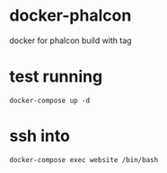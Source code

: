 # docker-phalcon
docker for phalcon build with tag


# test running
```
docker-compose up -d
```

# ssh into 
```
docker-compose exec website /bin/bash
```